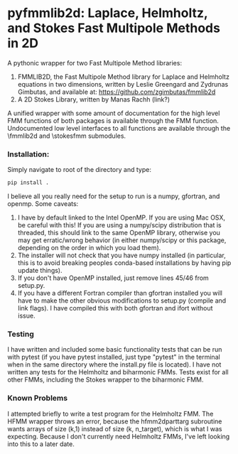 # pyfmmlib2d: Laplace, Helmholtz, and Stokes Fast Multipole Methods in 2D

A pythonic wrapper for two Fast Multipole Method libraries:
1. FMMLIB2D, the Fast Multipole Method library for Laplace and Helmholtz equations in two dimensions, written by Leslie Greengard and Zydrunas Gimbutas, and available at: https://github.com/zgimbutas/fmmlib2d
2. A 2D Stokes Library, written by Manas Rachh (link?)

A unified wrapper with some amount of documentation for the high level FMM functions of both packages is available through the FMM function. Undocumented low level interfaces to all functions are available through the \fmmlib2d and \stokesfmm submodules.

### Installation:

Simply navigate to root of the directory and type:

```bash
pip install .
```

I believe all you really need for the setup to run is a numpy, gfortran, and openmp. Some caveats:
1. I have by default linked to the Intel OpenMP. If you are using Mac OSX, be careful with this! If you are using a numpy/scipy distribution that is threaded, this should link to the same OpenMP library, otherwise you may get erratic/wrong behavior (in either numpy/scipy or this package, depending on the order in which you load them).
2. The installer will not check that you have numpy installed (in particular, this is to avoid breaking peoples conda-based installations by having pip update things).
3. If you don't have OpenMP installed, just remove lines 45/46 from setup.py.
4. If you have a different Fortran compiler than gfortran installed you will have to make the other obvious modifications to setup.py (compile and link flags). I have compiled this with both gfortran and ifort without issue.

### Testing
I have written and included some basic functionality tests that can be run with pytest (if you have pytest installed, just type "pytest" in the terminal when in the same directory where the install.py file is located). I have not written any tests for the Helmholtz and biharmonic FMMs. Tests exist for all other FMMs, including the Stokes wrapper to the biharmonic FMM.

### Known Problems
I attempted briefly to write a test program for the Helmholtz FMM. The HFMM wrapper throws an error, because the hfmm2dparttarg subroutine wants arrays of size (k,1) instead of size (k, n_target), which is what I was expecting.  Because I don't currently need Helmholtz FMMs, I've left looking into this to a later date.
